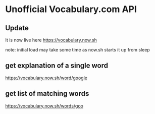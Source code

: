 # Unofficial Vocabulary.com API

## Update
It is now live here https://vocabulary.now.sh

note: initial load may take some time as now.sh starts it up from sleep


## get explanation of a single word

https://vocabulary.now.sh/word/google

## get list of matching words

https://vocabulary.now.sh/words/goo


